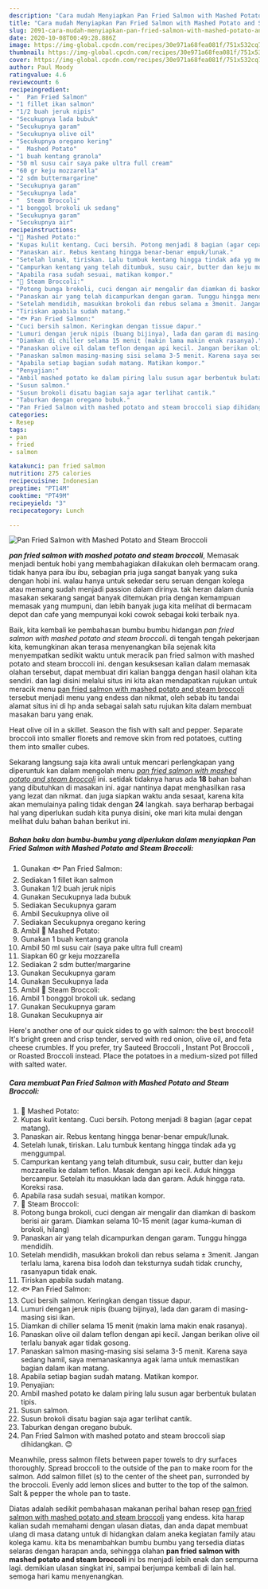 ```yaml
---
description: "Cara mudah Menyiapkan Pan Fried Salmon with Mashed Potato and Steam Broccoli, Menggugah Selera"
title: "Cara mudah Menyiapkan Pan Fried Salmon with Mashed Potato and Steam Broccoli, Menggugah Selera"
slug: 2091-cara-mudah-menyiapkan-pan-fried-salmon-with-mashed-potato-and-steam-broccoli-menggugah-selera
date: 2020-10-08T00:49:28.886Z
image: https://img-global.cpcdn.com/recipes/30e971a68fea081f/751x532cq70/pan-fried-salmon-with-mashed-potato-and-steam-broccoli-foto-resep-utama.jpg
thumbnail: https://img-global.cpcdn.com/recipes/30e971a68fea081f/751x532cq70/pan-fried-salmon-with-mashed-potato-and-steam-broccoli-foto-resep-utama.jpg
cover: https://img-global.cpcdn.com/recipes/30e971a68fea081f/751x532cq70/pan-fried-salmon-with-mashed-potato-and-steam-broccoli-foto-resep-utama.jpg
author: Paul Moody
ratingvalue: 4.6
reviewcount: 6
recipeingredient:
- "  Pan Fried Salmon"
- "1 fillet ikan salmon"
- "1/2 buah jeruk nipis"
- "Secukupnya lada bubuk"
- "Secukupnya garam"
- "Secukupnya olive oil"
- "Secukupnya oregano kering"
- "  Mashed Potato"
- "1 buah kentang granola"
- "50 ml susu cair saya pake ultra full cream"
- "60 gr keju mozzarella"
- "2 sdm buttermargarine"
- "Secukupnya garam"
- "Secukupnya lada"
- "  Steam Broccoli"
- "1 bonggol brokoli uk sedang"
- "Secukupnya garam"
- "Secukupnya air"
recipeinstructions:
- "🍪 Mashed Potato:"
- "Kupas kulit kentang. Cuci bersih. Potong menjadi 8 bagian (agar cepat matang)."
- "Panaskan air. Rebus kentang hingga benar-benar empuk/lunak."
- "Setelah lunak, tiriskan. Lalu tumbuk kentang hingga tindak ada yg menggumpal."
- "Campurkan kentang yang telah ditumbuk, susu cair, butter dan keju mozzarella ke dalam teflon. Masak dengan api kecil. Aduk hingga bercampur. Setelah itu masukkan lada dan garam. Aduk hingga rata. Koreksi rasa."
- "Apabila rasa sudah sesuai, matikan kompor."
- "🌳 Steam Broccoli:"
- "Potong bunga brokoli, cuci dengan air mengalir dan diamkan di baskom berisi air garam. Diamkan selama 10-15 menit (agar kuma-kuman di brokoli, hilang)"
- "Panaskan air yang telah dicampurkan dengan garam. Tunggu hingga mendidih."
- "Setelah mendidih, masukkan brokoli dan rebus selama ± 3menit. Jangan terlalu lama, karena bisa lodoh dan teksturnya sudah tidak crunchy, rasanyapun tidak enak."
- "Tiriskan apabila sudah matang."
- "🐟 Pan Fried Salmon:"
- "Cuci bersih salmon. Keringkan dengan tissue dapur."
- "Lumuri dengan jeruk nipis (buang bijinya), lada dan garam di masing-masing sisi ikan."
- "Diamkan di chiller selama 15 menit (makin lama makin enak rasanya)."
- "Panaskan olive oil dalam teflon dengan api kecil. Jangan berikan olive oil terlalu banyak agar tidak gosong."
- "Panaskan salmon masing-masing sisi selama 3-5 menit. Karena saya sedang hamil, saya memanaskannya agak lama untuk memastikan bagian dalam ikan matang."
- "Apabila setiap bagian sudah matang. Matikan kompor."
- "Penyajian:"
- "Ambil mashed potato ke dalam piring lalu susun agar berbentuk bulatan tipis."
- "Susun salmon."
- "Susun brokoli disatu bagian saja agar terlihat cantik."
- "Taburkan dengan oregano bubuk."
- "Pan Fried Salmon with mashed potato and steam broccoli siap dihidangkan. 😊"
categories:
- Resep
tags:
- pan
- fried
- salmon

katakunci: pan fried salmon 
nutrition: 275 calories
recipecuisine: Indonesian
preptime: "PT14M"
cooktime: "PT49M"
recipeyield: "3"
recipecategory: Lunch

---
```



![Pan Fried Salmon with Mashed Potato and Steam Broccoli](https://img-global.cpcdn.com/recipes/30e971a68fea081f/751x532cq70/pan-fried-salmon-with-mashed-potato-and-steam-broccoli-foto-resep-utama.jpg)

<b><i>pan fried salmon with mashed potato and steam broccoli</i></b>, Memasak menjadi bentuk hobi yang membahagiakan dilakukan oleh bermacam orang. tidak hanya para ibu ibu, sebagian pria juga sangat banyak yang suka dengan hobi ini. walau hanya untuk sekedar seru seruan dengan kolega atau memang sudah menjadi passion dalam dirinya. tak heran dalam dunia masakan sekarang sangat banyak ditemukan pria dengan kemampuan memasak yang mumpuni, dan lebih banyak juga kita melihat di bermacam depot dan cafe yang mempunyai koki cowok sebagai koki terbaik nya.

Baik, kita kembali ke pembahasan bumbu bumbu hidangan <i>pan fried salmon with mashed potato and steam broccoli</i>. di tengah tengah pekerjaan kita, kemungkinan akan terasa menyenangkan bila sejenak kita menyempatkan sedikit waktu untuk meracik pan fried salmon with mashed potato and steam broccoli ini. dengan kesuksesan kalian dalam memasak olahan tersebut, dapat membuat diri kalian bangga dengan hasil olahan kita sendiri. dan lagi disini melalui situs ini kita akan mendapatkan rujukan untuk meracik menu <u>pan fried salmon with mashed potato and steam broccoli</u> tersebut menjadi menu yang endess dan nikmat, oleh sebab itu tandai alamat situs ini di hp anda sebagai salah satu rujukan kita dalam membuat masakan baru yang enak.

Heat olive oil in a skillet. Season the fish with salt and pepper. Separate broccoli into smaller florets and remove skin from red potatoes, cutting them into smaller cubes.


Sekarang langsung saja kita awali untuk mencari perlengkapan yang diperuntuk kan dalam mengolah menu <u><i>pan fried salmon with mashed potato and steam broccoli</i></u> ini. setidak tidaknya harus ada <b>18</b> bahan bahan yang dibutuhkan di masakan ini. agar nantinya dapat menghasilkan rasa yang lezat dan nikmat. dan juga siapkan waktu anda sesaat, karena kita akan memulainya paling tidak dengan <b>24</b> langkah. saya berharap berbagai hal yang diperlukan sudah kita punya disini, oke mari kita mulai dengan melihat dulu bahan bahan berikut ini.

<!--inarticleads1-->

##### Bahan baku dan bumbu-bumbu yang diperlukan dalam menyiapkan Pan Fried Salmon with Mashed Potato and Steam Broccoli:

1. Gunakan  🐟 Pan Fried Salmon:
1. Sediakan 1 fillet ikan salmon
1. Gunakan 1/2 buah jeruk nipis
1. Gunakan Secukupnya lada bubuk
1. Sediakan Secukupnya garam
1. Ambil Secukupnya olive oil
1. Sediakan Secukupnya oregano kering
1. Ambil  🍪 Mashed Potato:
1. Gunakan 1 buah kentang granola
1. Ambil 50 ml susu cair (saya pake ultra full cream)
1. Siapkan 60 gr keju mozzarella
1. Sediakan 2 sdm butter/margarine
1. Gunakan Secukupnya garam
1. Gunakan Secukupnya lada
1. Ambil  🌳 Steam Broccoli:
1. Ambil 1 bonggol brokoli uk. sedang
1. Gunakan Secukupnya garam
1. Gunakan Secukupnya air


Here&#39;s another one of our quick sides to go with salmon: the best broccoli! It&#39;s bright green and crisp tender, served with red onion, olive oil, and feta cheese crumbles. If you prefer, try Sauteed Broccoli , Instant Pot Broccoli , or Roasted Broccoli instead. Place the potatoes in a medium-sized pot filled with salted water. 

<!--inarticleads2-->

##### Cara membuat Pan Fried Salmon with Mashed Potato and Steam Broccoli:

1. 🍪 Mashed Potato:
1. Kupas kulit kentang. Cuci bersih. Potong menjadi 8 bagian (agar cepat matang).
1. Panaskan air. Rebus kentang hingga benar-benar empuk/lunak.
1. Setelah lunak, tiriskan. Lalu tumbuk kentang hingga tindak ada yg menggumpal.
1. Campurkan kentang yang telah ditumbuk, susu cair, butter dan keju mozzarella ke dalam teflon. Masak dengan api kecil. Aduk hingga bercampur. Setelah itu masukkan lada dan garam. Aduk hingga rata. Koreksi rasa.
1. Apabila rasa sudah sesuai, matikan kompor.
1. 🌳 Steam Broccoli:
1. Potong bunga brokoli, cuci dengan air mengalir dan diamkan di baskom berisi air garam. Diamkan selama 10-15 menit (agar kuma-kuman di brokoli, hilang)
1. Panaskan air yang telah dicampurkan dengan garam. Tunggu hingga mendidih.
1. Setelah mendidih, masukkan brokoli dan rebus selama ± 3menit. Jangan terlalu lama, karena bisa lodoh dan teksturnya sudah tidak crunchy, rasanyapun tidak enak.
1. Tiriskan apabila sudah matang.
1. 🐟 Pan Fried Salmon:
1. Cuci bersih salmon. Keringkan dengan tissue dapur.
1. Lumuri dengan jeruk nipis (buang bijinya), lada dan garam di masing-masing sisi ikan.
1. Diamkan di chiller selama 15 menit (makin lama makin enak rasanya).
1. Panaskan olive oil dalam teflon dengan api kecil. Jangan berikan olive oil terlalu banyak agar tidak gosong.
1. Panaskan salmon masing-masing sisi selama 3-5 menit. Karena saya sedang hamil, saya memanaskannya agak lama untuk memastikan bagian dalam ikan matang.
1. Apabila setiap bagian sudah matang. Matikan kompor.
1. Penyajian:
1. Ambil mashed potato ke dalam piring lalu susun agar berbentuk bulatan tipis.
1. Susun salmon.
1. Susun brokoli disatu bagian saja agar terlihat cantik.
1. Taburkan dengan oregano bubuk.
1. Pan Fried Salmon with mashed potato and steam broccoli siap dihidangkan. 😊


Meanwhile, press salmon filets between paper towels to dry surfaces thoroughly. Spread broccoli to the outside of the pan to make room for the salmon. Add salmon fillet (s) to the center of the sheet pan, surronded by the broccoli. Evenly add lemon slices and butter to the top of the salmon. Salt &amp; pepper the whole pan to taste. 

Diatas adalah sedikit pembahasan makanan perihal bahan resep <u>pan fried salmon with mashed potato and steam broccoli</u> yang endess. kita harap kalian sudah memahami dengan ulasan diatas, dan anda dapat membuat ulang di masa datang untuk di hidangkan dalam aneka kegiatan family atau kolega kamu. kita bs menambahkan bumbu bumbu yang tersedia diatas selaras dengan harapan anda, sehingga olahan <b>pan fried salmon with mashed potato and steam broccoli</b> ini bs menjadi lebih enak dan sempurna lagi. demikian ulasan singkat ini, sampai berjumpa kembali di lain hal. semoga hari kamu menyenangkan.
